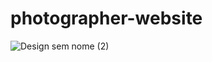 # photographer-website




![Design sem nome (2)](https://github.com/RichardFront/photographer-website/assets/97412139/157fd0a5-4709-4e19-943a-f731461f56d6)
